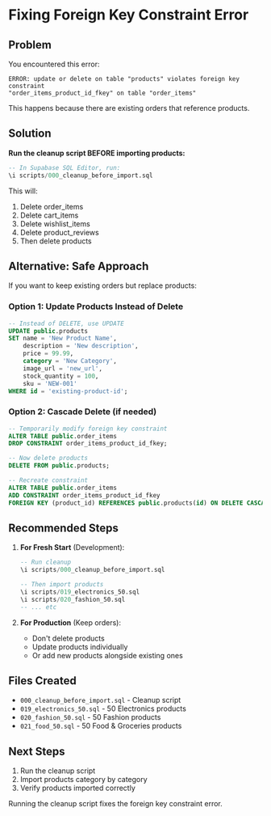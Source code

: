 # Fixing Foreign Key Constraint Error

## Problem

You encountered this error:
```
ERROR: update or delete on table "products" violates foreign key constraint 
"order_items_product_id_fkey" on table "order_items"
```

This happens because there are existing orders that reference products.

## Solution

**Run the cleanup script BEFORE importing products:**

```sql
-- In Supabase SQL Editor, run:
\i scripts/000_cleanup_before_import.sql
```

This will:
1. Delete order_items
2. Delete cart_items  
3. Delete wishlist_items
4. Delete product_reviews
5. Then delete products

## Alternative: Safe Approach

If you want to keep existing orders but replace products:

### Option 1: Update Products Instead of Delete
```sql
-- Instead of DELETE, use UPDATE
UPDATE public.products 
SET name = 'New Product Name',
    description = 'New description',
    price = 99.99,
    category = 'New Category',
    image_url = 'new_url',
    stock_quantity = 100,
    sku = 'NEW-001'
WHERE id = 'existing-product-id';
```

### Option 2: Cascade Delete (if needed)
```sql
-- Temporarily modify foreign key constraint
ALTER TABLE public.order_items 
DROP CONSTRAINT order_items_product_id_fkey;

-- Now delete products
DELETE FROM public.products;

-- Recreate constraint
ALTER TABLE public.order_items
ADD CONSTRAINT order_items_product_id_fkey
FOREIGN KEY (product_id) REFERENCES public.products(id) ON DELETE CASCADE;
```

## Recommended Steps

1. **For Fresh Start** (Development):
   ```sql
   -- Run cleanup
   \i scripts/000_cleanup_before_import.sql
   
   -- Then import products
   \i scripts/019_electronics_50.sql
   \i scripts/020_fashion_50.sql
   -- ... etc
   ```

2. **For Production** (Keep orders):
   - Don't delete products
   - Update products individually
   - Or add new products alongside existing ones

## Files Created

- `000_cleanup_before_import.sql` - Cleanup script
- `019_electronics_50.sql` - 50 Electronics products
- `020_fashion_50.sql` - 50 Fashion products
- `021_food_50.sql` - 50 Food & Groceries products

## Next Steps

1. Run the cleanup script
2. Import products category by category
3. Verify products imported correctly

Running the cleanup script fixes the foreign key constraint error.

